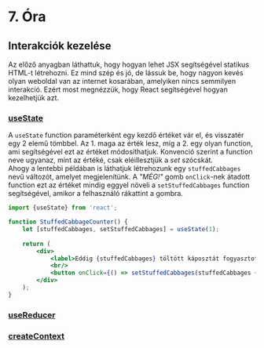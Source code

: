# 7. Óra

## Interakciók kezelése

Az előző anyagban láthattuk, hogy hogyan lehet JSX segítségével statikus HTML-t létrehozni. Ez mind szép és jó, de lássuk be, hogy nagyon kevés olyan weboldal
van az internet kosarában, amelyiken nincs semmilyen interakció. Ezért most megnézzük, hogy React segítségével hogyan kezelhetjük azt.

### [useState](https://react.dev/learn/updating-objects-in-state)

A `useState` function paraméterként egy kezdő értéket vár el, és visszatér egy 2 elemű tömbbel. Az 1. maga az érték lesz, míg a 2. egy olyan function, ami
segítségével ezt az értéket módosíthatjuk. Konvenció szerint a function neve ugyanaz, mint az értéké, csak eléillesztjük a _set_ szócskát.  
Ahogy a lentebbi példában is láthatjuk létrehozunk egy `stuffedCabbages` nevű változót, amelyet megjelenítünk. A _"MÉG!"_ gomb `onClick`-nek átadott function
ezt az értéket mindig eggyel növeli a `setStuffedCabbages` function segítségével, amikor a felhasználó rákattint a gombra.

```jsx
import {useState} from 'react';

function StuffedCabbageCounter() {
    let [stuffedCabbages, setStuffedCabbages] = useState(1);
    
    return (
        <div>
            <label>Eddig {stuffedCabbages} töltött káposztát fogyasztottál el!</label>
            <br/>
            <button onClick={() => setStuffedCabbages(stuffedCabbages + 1)}>MÉG!</button>
        </div>
    );
}
```

### [useReducer](https://react.dev/learn/extracting-state-logic-into-a-reducer)

### [createContext](https://react.dev/learn/passing-data-deeply-with-context)